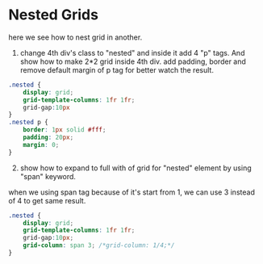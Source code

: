 # Nested Grids

here we see how to nest grid in another.    

1. change 4th div's class to "nested" and inside it add 4 "p" tags. And show how to make 2*2 grid inside 4th div.  add padding, border and remove default margin of p tag for better watch the result.   

```css
.nested {
    display: grid;
    grid-template-columns: 1fr 1fr;
    grid-gap:10px
}
.nested p {
    border: 1px solid #fff;
    padding: 20px;
    margin: 0;
}
```
2. show how to expand to full with of grid for "nested" element by using "span" keyword.     

when we using span tag because of it's start from 1, we can use 3 instead of 4 to get same result.
```css 
.nested {
    display: grid;
    grid-template-columns: 1fr 1fr;
    grid-gap:10px;
    grid-column: span 3; /*grid-column: 1/4;*/
}
```